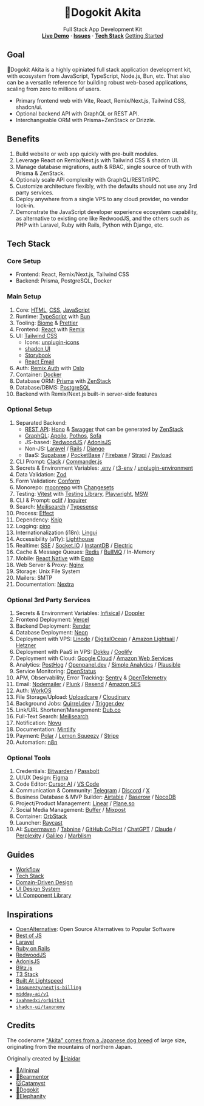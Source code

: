 <p align="center">
	<h1 align="center"><b>🐶Dogokit Akita</b></h1>
<p align="center">
    Full Stack App Development Kit
    <br />
    <a href="https://akita.allnimal.com"><b>Live Demo</b></a> · 
    <a href="https://github.com/dogokit/dogokit-akita/issues"><b>Issues</b></a> · 
    <a href="#tech-stack"><b>Tech Stack</b></a>
    <a href="docs/guides/start.md">Getting Started</a>
  </p>
</p>

## Goal

🐶Dogokit Akita is a highly opiniated full stack application development kit, with ecosystem from JavaScript, TypeScript, Node.js, Bun, etc. That also can be a versatile reference for building robust web-based applications, scaling from zero to millions of users.

- Primary frontend web with Vite, React, Remix/Next.js, Tailwind CSS, shadcn/ui.
- Optional backend API with GraphQL or REST API.
- Interchangeable ORM with Prisma+ZenStack or Drizzle.

## Benefits

1. Build website or web app quickly with pre-built modules.
2. Leverage React on Remix/Next.js with Tailwind CSS & shadcn UI.
3. Manage database migrations, auth & RBAC, single source of truth with Prisma & ZenStack.
4. Optionaly scale API complexity with GraphQL/REST/tRPC.
5. Customize architecture flexibly, with the defaults should not use any 3rd party services.
6. Deploy anywhere from a single VPS to any cloud provider, no vendor lock-in.
7. Demonstrate the JavaScript developer experience ecosystem capability, as alternative to existing one like RedwoodJS, and the others such as PHP with Laravel, Ruby with Rails, Python with Django, etc.

## Tech Stack

### Core Setup

- Frontend: React, Remix/Next.js, Tailwind CSS
- Backend: Prisma, PostgreSQL, Docker

### Main Setup

1. Core: [HTML](docs/html.md), [CSS](docs/css.md), [JavaScript](docs/javascript.md)
2. Runtime: [TypeScript](docs/typescript.md) with [Bun](docs/bun.md)
3. Tooling: [Biome](docs/biome.md) & [Prettier](docs/prettier.md)
4. Frontend: [React](docs/react.md) with [Remix](docs/remix.md)
5. UI: [Tailwind CSS](docs/tailwind.md)
   - Icons: [unplugin-icons](docs/unplugin-icons.md)
   - [shadcn UI](docs/shadcn-ui.md)
   - [Storybook](docs/storybook.md)
   - [React Email](docs/react-email.md)
6. Auth: [Remix Auth](docs/remix-auth.md) with [Oslo](docs/oslo.md)
7. Container: [Docker](docs/docker.md)
8. Database ORM: [Prisma](docs/prisma.md) with [ZenStack](docs/zenstack.md)
9. Database/DBMS: [PostgreSQL](docs/postgresql.md)
10. Backend with Remix/Next.js built-in server-side features

### Optional Setup

1. Separated Backend:
   - [REST API](docs/rest-api.md): [Hono](docs/hono.md) & [Swagger](docs/swagger.md) that can be generated by [ZenStack](docs/zenstack.md)
   - [GraphQL](docs/graphql.md): [Apollo](docs/apollo.md), [Pothos](docs/pothos.md), [Sofa](docs/sofa.md)
   - JS-based: [RedwoodJS](docs/redwoodjs.md) / [AdonisJS](docs/adonisjs.md)
   - Non-JS: [Laravel](docs/laravel.md) / [Rails](docs/rails.md) / [Django](docs/django.md)
   - BaaS: [Supabase](docs/supabase.md) / [PocketBase](docs/pocketbase.md) / [Firebase](docs/firebase.md) / [Strapi](docs/strapi.md) / [Payload](docs/payload.md)
2. CLI Prompt: [Clack](docs/clack.md) / [Commander.js](docs/commande#rjs.md)
3. Secrets & Environment Variables: [.env](docs/env.md) / [t3-env](docs/t3-env.md) / [unplugin-environment](docs/unplugin-environment.md)
4. Data Validation: [Zod](docs/zod.md)
5. Form Validation: [Conform](docs/conform.md)
6. Monorepo: [moonrepo](docs/moonrepo.md) with [Changesets](docs/changesets.md)
7. Testing: [Vitest](docs/vitest.md) with [Testing Library](docs/testing-library.md), [Playwright](docs/playwright.md), [MSW](docs/msw.md)
8. CLI & Prompt: [oclif](docs/oclif.md) / [Inquirer](docs/inquirer.md)
9. Search: [Meilisearch](docs/meilisearch.md) / [Typesense](docs/typesense.md)
10. Process: [Effect](docs/effect.md)
11. Dependency: [Knip](docs/knip.md)
12. Logging: [pino](docs/pino.md)
13. Internationalization (i18n): [Lingui](docs/lingui.md)
14. Accessibility (a11y): [Lighthouse](docs/lighthouse.md)
15. Realtime: [SSE](docs/sse.md) / [Socket.IO](docs/socket-io.md) / [InstantDB](docs/instantdb.md) / [Electric](docs/electric.md)
16. Cache & Message Queues: [Redis](docs/redis.md) / [BullMQ](docs/bullmq.md) / In-Memory
17. Mobile: [React Native](docs/react-native.md) with [Expo](docs/expo.md)
18. Web Server & Proxy: [Nginx](docs/nginx.md)
19. Storage: Unix File System
20. Mailers: SMTP
21. Documentation: [Nextra](docs/nextra.md)

### Optional 3rd Party Services

1. Secrets & Environment Variables: [Infisical](docs/infisical.md) / [Doppler](docs/doppler.md)
2. Frontend Deployment: [Vercel](docs/vercel.md)
3. Backend Deployment: [Render](docs/render.md)
4. Database Deployment: [Neon](docs/neon.md)
5. Deployment with VPS: [Linode](docs/linode.md) / [DigitalOcean](docs/digitalocean.md) / [Amazon Lightsail](docs/amazon-lightsail.md) / [Hetzner](docs/hetzner.md)
6. Deployment with PaaS in VPS: [Dokku](docs/dokku.md) / [Coolify](docs/coolify.md)
7. Deployment with Cloud: [Google Cloud](docs/google-cloud.md) / [Amazon Web Services](docs/amazon-web-services.md)
8. Analytics: [PostHog](docs/posthog.md) / [Openpanel.dev](docs/openpanel.md) / [Simple Analytics](docs/simpleanalytics.md) / [Plausible](docs/plausible.md)
9. Service Monitoring: [OpenStatus](docs/openstatus.md)
10. APM, Observability, Error Tracking: [Sentry](docs/sentry.md) & [OpenTelemetry](docs/opentelemetry.md)
11. Email: [Nodemailer](docs/nodemailer.md) / [Plunk](docs/plunk.md) / [Resend](docs/resend.md) / [Amazon SES](docs/amazon-ses.md)
12. Auth: [WorkOS](docs/workos.md)
13. File Storage/Upload: [Uploadcare](docs/uploadcare.md) / [Cloudinary](docs/cloudinary.md)
14. Background Jobs: [Quirrel.dev](docs/quirrel-dev.md) / [Trigger.dev](docs/trigger-dev.md)
15. Link/URL Shortener/Management: [Dub.co](docs/dub-co.md)
16. Full-Text Search: [Meilisearch](docs/meilisearch.md)
17. Notification: [Novu](docs/novu.md)
18. Documentation: [Mintlify](docs/mintlify.md)
19. Payment: [Polar](docs/polar.md) / [Lemon Squeezy](docs/lemonsqueezy.md) / [Stripe](docs/stripe.md)
20. Automation: [n8n](docs/n8n.md)

### Optional Tools

1. Credentials: [Bitwarden](docs/bitwarden.md) / [Passbolt](docs/passbolt.md)
2. UI/UX Design: [Figma](docs/figma.md)
3. Code Editor: [Cursor AI](docs/cursor.md) / [VS Code](docs/vscode.md)
4. Communication & Community: [Telegram](docs/telegram.md) / [Discord](docs/discord.md) / [X](docs/x.md)
5. Business Database & MVP Builder: [Airtable](docs/airtable.md) / [Baserow](docs/baserow.md) / [NocoDB](docs/nocodb.md)
6. Project/Product Management: [Linear](docs/linear.md) / [Plane.so](docs/plane.md)
7. Social Media Management: [Buffer](docs/buffer.md) / [Mixpost](docs/mixpost.md)
8. Container: [OrbStack](docs/orbstack.md)
9. Launcher: [Raycast](docs/raycast.md)
10. AI: [Supermaven](docs/supermaven.md) / [Tabnine](docs/tabnine.md) / [GitHub CoPilot](docs/github-copilot.md) / [ChatGPT](docs/chatgpt.md) / [Claude](docs/claude.md) / [Perplexity](docs/perplexity.md) / [Galileo](docs/galileo.md) / [Marblism](docs/marblism.md)

## Guides

- [Workflow](docs/guides/workflow.md)
- [Tech Stack](docs/guides/tech-stack.md)
- [Domain-Driven Design](docs/guides/domain-driven-design.md)
- [UI Design System](docs/guides/ui-design-system.md)
- [UI Component Library](docs/guides/ui-component-library.md)

## Inspirations

- [OpenAlternative](https://openalternative.co): Open Source Alternatives to Popular Software
- [Best of JS](https://bestofjs.org)
- [Laravel](https://laravel.com)
- [Ruby on Rails](https://rubyonrails.org)
- [RedwoodJS](https://redwoodjs.com)
- [AdonisJS](https://adonisjs.com)
- [Blitz.js](https://blitzjs.com)
- [T3 Stack](https://create.t3.gg)
- [Built At Lightspeed](https://builtatlightspeed.com)
- [`lmsqueezy/nextjs-billing`](https://github.com/lmsqueezy/nextjs-billing)
- [`midday-ai/v1`](https://github.com/midday-ai/v1)
- [`ixahmedxi/orbitkit`](https://github.com/ixahmedxi/orbitkit)
- [`shadcn-ui/taxonomy`](https://github.com/shadcn-ui/taxonomy)

## Credits

The codename ["Akita" comes from a Japanese dog breed](https://www.britannica.com/animal/Akita-dog) of large size, originating from the mountains of northern Japan.

Originally created by [🦁Haidar](https://github.com/mhaidarhanif)

- [🐾Allnimal](https://allnimal.com)
- [🐻Bearmentor](https://bearmentor.com)
- [🐱Catamyst](https://catamyst.com)
- [🐶Dogokit](https://dogokit.allnimal.com)
- [🐘Elephanity](https://elephanity.allnimal.com)
